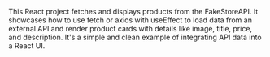 This React project fetches and displays products from the FakeStoreAPI. It showcases how to use fetch or axios with useEffect to load data from an external API and render product cards with details like image, title, price, and description. It's a simple and clean example of integrating API data into a React UI.

